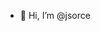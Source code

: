 - 👋 Hi, I’m @jsorce
<!-- - 👀 I’m interested in ...
- 🌱 I’m currently learning ...
- 💞️ I’m looking to collaborate on ...
- 📫 How to reach me ... -->

<!---
jsorce/jsorce is a ✨ special ✨ repository because its `README.md` (this file) appears on your GitHub profile.
You can click the Preview link to take a look at your changes.
--->
